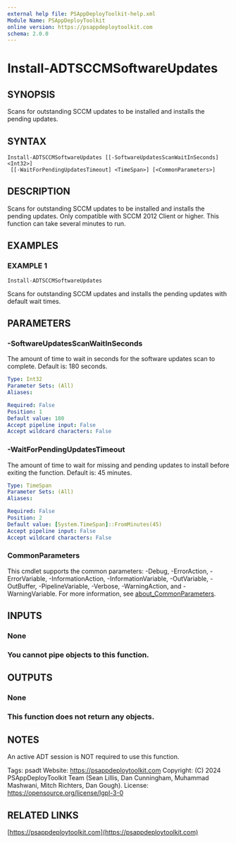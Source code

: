 ```yaml
---
external help file: PSAppDeployToolkit-help.xml
Module Name: PSAppDeployToolkit
online version: https://psappdeploytoolkit.com
schema: 2.0.0
---
```


# Install-ADTSCCMSoftwareUpdates

## SYNOPSIS
Scans for outstanding SCCM updates to be installed and installs the pending updates.

## SYNTAX

```
Install-ADTSCCMSoftwareUpdates [[-SoftwareUpdatesScanWaitInSeconds] <Int32>]
 [[-WaitForPendingUpdatesTimeout] <TimeSpan>] [<CommonParameters>]
```

## DESCRIPTION
Scans for outstanding SCCM updates to be installed and installs the pending updates.
Only compatible with SCCM 2012 Client or higher.
This function can take several minutes to run.

## EXAMPLES

### EXAMPLE 1
```
Install-ADTSCCMSoftwareUpdates
```

Scans for outstanding SCCM updates and installs the pending updates with default wait times.

## PARAMETERS

### -SoftwareUpdatesScanWaitInSeconds
The amount of time to wait in seconds for the software updates scan to complete.
Default is: 180 seconds.

```yaml
Type: Int32
Parameter Sets: (All)
Aliases:

Required: False
Position: 1
Default value: 180
Accept pipeline input: False
Accept wildcard characters: False
```

### -WaitForPendingUpdatesTimeout
The amount of time to wait for missing and pending updates to install before exiting the function.
Default is: 45 minutes.

```yaml
Type: TimeSpan
Parameter Sets: (All)
Aliases:

Required: False
Position: 2
Default value: [System.TimeSpan]::FromMinutes(45)
Accept pipeline input: False
Accept wildcard characters: False
```

### CommonParameters
This cmdlet supports the common parameters: -Debug, -ErrorAction, -ErrorVariable, -InformationAction, -InformationVariable, -OutVariable, -OutBuffer, -PipelineVariable, -Verbose, -WarningAction, and -WarningVariable. For more information, see [about_CommonParameters](http://go.microsoft.com/fwlink/?LinkID=113216).

## INPUTS

### None
### You cannot pipe objects to this function.
## OUTPUTS

### None
### This function does not return any objects.
## NOTES
An active ADT session is NOT required to use this function.

Tags: psadt
Website: https://psappdeploytoolkit.com
Copyright: (C) 2024 PSAppDeployToolkit Team (Sean Lillis, Dan Cunningham, Muhammad Mashwani, Mitch Richters, Dan Gough).
License: https://opensource.org/license/lgpl-3-0

## RELATED LINKS

[https://psappdeploytoolkit.com](https://psappdeploytoolkit.com)
